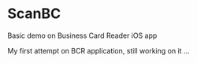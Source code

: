 # ScanBC
Basic demo on Business Card Reader iOS app

My first attempt on BCR application, still working on it ...
